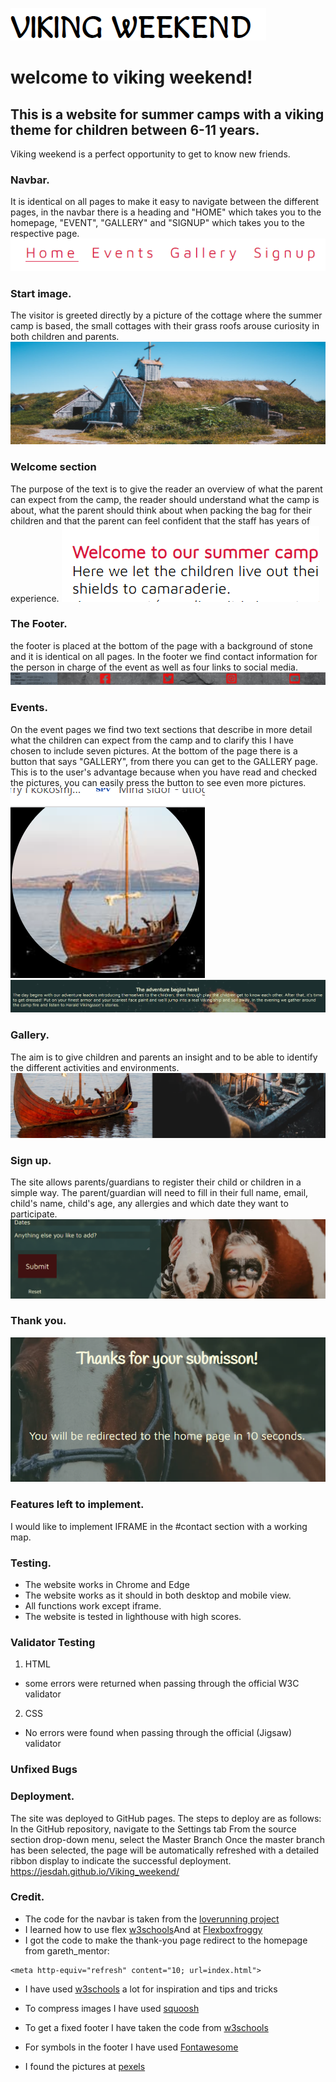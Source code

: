 ![screenshot of Vikingweekend header text](/assets/images/viking-weekend.png)
# welcome to viking weekend! 
## This is a website for summer camps with a viking theme for children between 6-11 years.
Viking weekend is a perfect opportunity to get to know new friends.
### Navbar.
It is identical on all pages to make it easy to navigate between the different pages, in the navbar there is a heading and "HOME" which takes you to the homepage, "EVENT", "GALLERY" and "SIGNUP" which takes you to the respective page.
![screenshot of the navbar](/assets/images/navbar.png)
### Start image.
The visitor is greeted directly by a picture of the cottage where the summer camp is based, the small cottages with their grass roofs arouse curiosity in both children and parents.
![screenshot of two old cottages with grassroof](/assets/images/screenshot-cottage.png)
### Welcome section
The purpose of the text is to give the reader an overview of what the parent can expect from the camp, the reader should understand what the camp is about, what the parent should think about when packing the bag for their children and that the parent can feel confident that the staff has years of experience.
![Screenshot of some welcome text](/assets/images/welcome.png)
### The Footer.
the footer is placed at the bottom of the page with a background of stone and it is identical on all pages. In the footer we find contact information for the person in charge of the event as well as four links to social media.
![Screenshot of the stone footer with icons to social media and contact information](/assets/images/stone-footer.png)
### Events.
On the event pages we find two text sections that describe in more detail what the children can expect from the camp and to clarify this I have chosen to include seven pictures.
At the bottom of the page there is a button that says "GALLERY", from there you can get to the GALLERY page.
This is to the user's advantage because when you have read and checked the pictures, you can easily press the button to see even more pictures.
![Screenshot of a vikingship in a lake](/assets/images/adventure-image.png)
![Screenshot of the text on Event page](/assets/images/adventure-text.png)
### Gallery.
The aim is to give children and parents an insight and to be able to identify the different activities and environments.
![A small screenshot of two images in gallery](/assets/images/gallery-example.png)
### Sign up.
The site allows parents/guardians to register their child or children in a simple way. The parent/guardian will need to fill in their full name, email, child's name, child's age, any allergies and which date they want to participate.
![Screenshot of the signup page](/assets/images/signup-girl.png)
### Thank you.
![Screenshot of the thank you text](/assets/images/thank-you.png)
### Features left to implement.
I would like to implement IFRAME in the #contact section with a working map.
### Testing.
* The website works in Chrome and Edge
* The website works as it should in both desktop and mobile view.
* All functions work except iframe.
* The website is tested in lighthouse with high scores.
### Validator Testing
1. HTML
- some errors were returned when passing through the official W3C validator
2. CSS
- No errors were found when passing through the official (Jigsaw) validator
### Unfixed Bugs
### Deployment.
The site was deployed to GitHub pages. The steps to deploy are as follows:
In the GitHub repository, navigate to the Settings tab
From the source section drop-down menu, select the Master Branch
Once the master branch has been selected, the page will be automatically refreshed with a detailed ribbon display to indicate the successful deployment.
https://jesdah.github.io/Viking_weekend/
### Credit.
* The code for the navbar is taken from the [loverunning project](https://github.com/Code-Institute-Solutions/love-running-2.0-sourcecode/blob/main/07-gallery/02-gallery-images/index.html)
* I learned how to use flex [w3schools](https://www.w3schools.com/css/css3_flexbox_responsive.asp)And at [Flexboxfroggy](https://www.flexboxfroggy.com/)
* I got the code to make the thank-you page redirect to the homepage from gareth_mentor:
```
<meta http-equiv="refresh" content="10; url=index.html">
```
* I have used [w3schools](https://www.w3schools.com/) a lot for inspiration and tips and tricks
* To compress images I have used [squoosh](https://squoosh.app/editor)

* To get a fixed footer I have taken the code from [w3schools](https://www.w3schools.com/howto/howto_css_fixed_footer.asp)

* For symbols in the footer I have used [Fontawesome](https://fontawesome.com/)
* I found the pictures at [pexels](https://www.pexels.com/sv-se/)